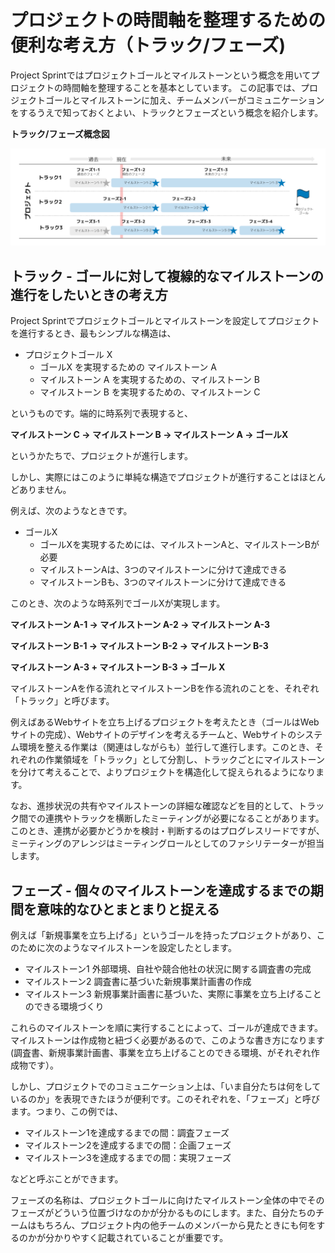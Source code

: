 # プロジェクトの時間軸を整理するための便利な考え方（トラック/フェーズ)

Project Sprintではプロジェクトゴールとマイルストーンという概念を用いてプロジェクトの時間軸を整理することを基本としています。 この記事では、プロジェクトゴールとマイルストーンに加え、チームメンバーがコミュニケーションをするうえで知っておくとよい、トラックとフェーズという概念を紹介します。

**トラック/フェーズ概念図**

![トラック概念図](../images/track.png)

## **トラック - ゴールに対して複線的なマイルストーンの進行をしたいときの考え方**

Project Sprintでプロジェクトゴールとマイルストーンを設定してプロジェクトを進行するとき、最もシンプルな構造は、

* プロジェクトゴール X
  * ゴールX を実現するための マイルストーン A
  * マイルストーン A を実現するための、マイルストーン B
  * マイルストーン B を実現するための、マイルストーン C

というものです。端的に時系列で表現すると、

**マイルストーン C -> マイルストーン B -> マイルストーン A -> ゴールX**

というかたちで、プロジェクトが進行します。

しかし、実際にはこのように単純な構造でプロジェクトが進行することはほとんどありません。

例えば、次のようなときです。

* ゴールX
  * ゴールXを実現するためには、マイルストーンAと、マイルストーンBが必要
  * マイルストーンAは、3つのマイルストーンに分けて達成できる
  * マイルストーンBも、3つのマイルストーンに分けて達成できる

このとき、次のような時系列でゴールXが実現します。

**マイルストーン A-1 -> マイルストーン A-2 -> マイルストーン A-3**

**マイルストーン B-1 -> マイルストーン B-2 -> マイルストーン B-3**

**マイルストーン A-3 + マイルストーン B-3 -> ゴール X**

マイルストーンAを作る流れとマイルストーンBを作る流れのことを、それぞれ「トラック」と呼びます。

例えばあるWebサイトを立ち上げるプロジェクトを考えたとき（ゴールはWebサイトの完成）、Webサイトのデザインを考えるチームと、Webサイトのシステム環境を整える作業は（関連はしながらも）並行して進行します。このとき、それぞれの作業領域を「トラック」として分割し、トラックごとにマイルストーンを分けて考えることで、よりプロジェクトを構造化して捉えられるようになります。

なお、進捗状況の共有やマイルストーンの詳細な確認などを目的として、トラック間での連携やトラックを横断したミーティングが必要になることがあります。このとき、連携が必要かどうかを検討・判断するのはプログレスリードですが、ミーティングのアレンジはミーティングロールとしてのファシリテーターが担当します。

## **フェーズ - 個々のマイルストーンを達成するまでの期間を意味的なひとまとまりと捉える**

例えば「新規事業を立ち上げる」というゴールを持ったプロジェクトがあり、このために次のようなマイルストーンを設定したとします。

* マイルストーン1 外部環境、自社や競合他社の状況に関する調査書の完成
* マイルストーン2 調査書に基づいた新規事業計画書の作成
* マイルストーン3 新規事業計画書に基づいた、実際に事業を立ち上げることのできる環境づくり

これらのマイルストーンを順に実行することによって、ゴールが達成できます。マイルストーンは作成物と紐づく必要があるので、このような書き方になります(調査書、新規事業計画書、事業を立ち上げることのできる環境、がそれぞれ作成物です）。

しかし、プロジェクトでのコミュニケーション上は、「いま自分たちは何をしているのか」を表現できたほうが便利です。このそれぞれを、「フェーズ」と呼びます。つまり、この例では、

* マイルストーン1を達成するまでの間：調査フェーズ
* マイルストーン2を達成するまでの間：企画フェーズ
* マイルストーン3を達成するまでの間：実現フェーズ

などと呼ぶことができます。

フェーズの名称は、プロジェクトゴールに向けたマイルストーン全体の中でそのフェーズがどういう位置づけなのかが分かるものにします。また、自分たちのチームはもちろん、プロジェクト内の他チームのメンバーから見たときにも何をするのかが分かりやすく記載されていることが重要です。
